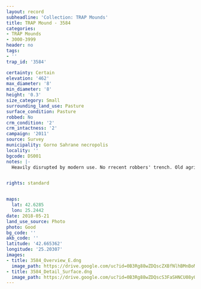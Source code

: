 ```yaml
---
layout: record
subheadline: 'Collection: TRAP Mounds'
title: TRAP Mound - 3584
categories:
- TRAP Mounds
- 3000-3999
header: no
tags:
- ''
trap_id: '3584'

certainty: Certain
elevation: '462'
max_diameter: '8'
min_diameter: '8'
height: '0.3'
size_category: Small
surrounding_land_use: Pasture
surface_condition: Pasture
robbed: No
crm_condition: '2'
crm_intactness: '2'
campaign: '2011'
source: Survey
municipality: Gorno Sahrane necropolis
locality: ''
bgcode: DS001
notes: |-
  Heavily disrupted by modern use. No rrecent robbers' trench. Old agricultural activity and robbing. No visible robbers' trench.


rights: standard


maps:
  lat: 42.6285
  lon: 25.2442
date: 2018-05-21
land_use_source: Photo
photo: Good
bg_code: ''
akb_code: ''
latitude: '42.665362'
longitude: '25.20307'
images:
- title: 3584_Overview_E.dng
  image_path: https://drive.google.com/uc?id=0B3Rg88wZDQscZXBfNlhBMnBoMlU
- title: 3584_Detail_Surface.dng
  image_path: https://drive.google.com/uc?id=0B3Rg88wZDQscS3FaSHNCU08yQzA
---
```

